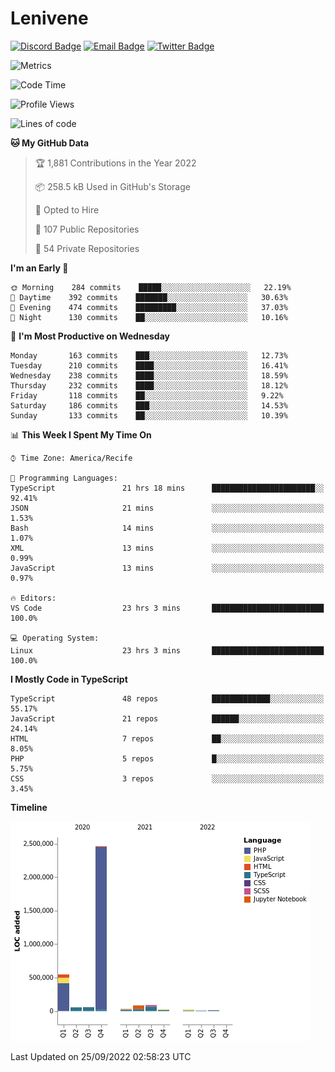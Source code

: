 # Lenivene

[![Discord Badge](https://img.shields.io/badge/-Lenivene%230715-black?style=flat-square&logo=Discord&logoColor=white)](http://discord.com/)
[![Email Badge](https://img.shields.io/badge/-lenivene@msn.com-black?style=flat-square&logo=Gmail&logoColor=white&link=mailto:lenivene@msn.com)](mailto:lenivene@msn.com)
[![Twitter Badge](https://img.shields.io/badge/-@enevinel-black?style=flat-square&logo=twitter&logoColor=white&link=https://twitter.com/enevinel)](https://twitter.com/enevinel)

<!-- https://github-readme-stats.vercel.app/api?username=lenivene&show_icons=true -->

<img src="https://metrics.lecoq.io/lenivene?template=classic&config.timezone=America%2FRecife" alt="Metrics" />

<!--START_SECTION:waka-->
![Code Time](http://img.shields.io/badge/Code%20Time-768%20hrs%2059%20mins-blue)

![Profile Views](http://img.shields.io/badge/Profile%20Views-6-blue)

![Lines of code](https://img.shields.io/badge/From%20Hello%20World%20I%27ve%20Written-3%20Million%20lines%20of%20code-blue)

**🐱 My GitHub Data** 

> 🏆 1,881 Contributions in the Year 2022
 > 
> 📦 258.5 kB Used in GitHub's Storage 
 > 
> 💼 Opted to Hire
 > 
> 📜 107 Public Repositories 
 > 
> 🔑 54 Private Repositories  
 > 
**I'm an Early 🐤** 

```text
🌞 Morning    284 commits    █████░░░░░░░░░░░░░░░░░░░░   22.19% 
🌆 Daytime    392 commits    ███████░░░░░░░░░░░░░░░░░░   30.63% 
🌃 Evening    474 commits    █████████░░░░░░░░░░░░░░░░   37.03% 
🌙 Night      130 commits    ██░░░░░░░░░░░░░░░░░░░░░░░   10.16%

```
📅 **I'm Most Productive on Wednesday** 

```text
Monday       163 commits    ███░░░░░░░░░░░░░░░░░░░░░░   12.73% 
Tuesday      210 commits    ████░░░░░░░░░░░░░░░░░░░░░   16.41% 
Wednesday    238 commits    ████░░░░░░░░░░░░░░░░░░░░░   18.59% 
Thursday     232 commits    ████░░░░░░░░░░░░░░░░░░░░░   18.12% 
Friday       118 commits    ██░░░░░░░░░░░░░░░░░░░░░░░   9.22% 
Saturday     186 commits    ███░░░░░░░░░░░░░░░░░░░░░░   14.53% 
Sunday       133 commits    ██░░░░░░░░░░░░░░░░░░░░░░░   10.39%

```


📊 **This Week I Spent My Time On** 

```text
⌚︎ Time Zone: America/Recife

💬 Programming Languages: 
TypeScript               21 hrs 18 mins      ███████████████████████░░   92.41% 
JSON                     21 mins             ░░░░░░░░░░░░░░░░░░░░░░░░░   1.53% 
Bash                     14 mins             ░░░░░░░░░░░░░░░░░░░░░░░░░   1.07% 
XML                      13 mins             ░░░░░░░░░░░░░░░░░░░░░░░░░   0.99% 
JavaScript               13 mins             ░░░░░░░░░░░░░░░░░░░░░░░░░   0.97%

🔥 Editors: 
VS Code                  23 hrs 3 mins       █████████████████████████   100.0%

💻 Operating System: 
Linux                    23 hrs 3 mins       █████████████████████████   100.0%

```

**I Mostly Code in TypeScript** 

```text
TypeScript               48 repos            █████████████░░░░░░░░░░░░   55.17% 
JavaScript               21 repos            ██████░░░░░░░░░░░░░░░░░░░   24.14% 
HTML                     7 repos             ██░░░░░░░░░░░░░░░░░░░░░░░   8.05% 
PHP                      5 repos             █░░░░░░░░░░░░░░░░░░░░░░░░   5.75% 
CSS                      3 repos             ░░░░░░░░░░░░░░░░░░░░░░░░░   3.45%

```


**Timeline**

![Chart not found](https://raw.githubusercontent.com/lenivene/lenivene/master/charts/bar_graph.png) 


 Last Updated on 25/09/2022 02:58:23 UTC
<!--END_SECTION:waka-->